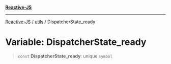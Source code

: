 [**Reactive-JS**](../../README.md)

***

[Reactive-JS](../../README.md) / [utils](../README.md) / DispatcherState\_ready

# Variable: DispatcherState\_ready

> `const` **DispatcherState\_ready**: unique `symbol`
